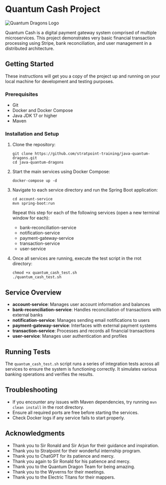 # Quantum Cash Project

![Quantum Dragons Logo](http://cdn.mcauto-images-production.sendgrid.net/b67df7af645e7fff/de205979-8c5b-4f34-aa70-150592a89cde/447x441.png)

Quantum Cash is a digital payment gateway system comprised of multiple microservices. This project demonstrates very basic financial transaction processing using Stripe, bank reconciliation, and user management in a distributed architecture.

## Getting Started

These instructions will get you a copy of the project up and running on your local machine for development and testing purposes.

### Prerequisites

- Git
- Docker and Docker Compose
- Java JDK 17 or higher
- Maven

### Installation and Setup

1. Clone the repository:
   ```
   git clone https://github.com/stratpoint-training/java-quantum-dragons.git
   cd java-quantum-dragons
   ```

2. Start the main services using Docker Compose:
   ```
   docker-compose up -d
   ```

3. Navigate to each service directory and run the Spring Boot application:

   ```
   cd account-service
   mvn spring-boot:run
   ```
   
   Repeat this step for each of the following services (open a new terminal window for each):
   - bank-reconciliation-service
   - notification-service
   - payment-gateway-service
   - transaction-service
   - user-service

4. Once all services are running, execute the test script in the rrot directory:
   ```
   chmod +x quantum_cash_test.sh
   ./quantum_cash_test.sh
   ```

## Service Overview

- **account-service**: Manages user account information and balances
- **bank-reconciliation-service**: Handles reconciliation of transactions with external banks
- **notification-service**: Manages sending email notifications to users
- **payment-gateway-service**: Interfaces with external payment systems
- **transaction-service**: Processes and records all financial transactions
- **user-service**: Manages user authentication and profiles

## Running Tests

The `quantum_cash_test.sh` script runs a series of integration tests across all services to ensure the system is functioning correctly. It simulates various banking operations and verifies the results.

## Troubleshooting

- If you encounter any issues with Maven dependencies, try running `mvn clean install` in the root directory.
- Ensure all required ports are free before starting the services.
- Check Docker logs if any service fails to start properly.

## Acknowledgments

- Thank you to Sir Ronald and Sir Arjun for their guidance and inspiration.
- Thank you to Stratpoint for their wonderful internship program.
- Thank you to ChatGPT for its patience and mercy.
- Thank you again to Sir Ronald for his patience and mercy.
- Thank you to the Quantum Dragon Team for being amazing.
- Thank you to the Wyverns for their meetings.
- Thank you to the Electric Titans for their mappers.
